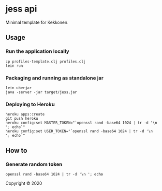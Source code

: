 # jess api

Minimal template for Kekkonen.

## Usage

### Run the application locally

```
cp profiles-template.clj profiles.clj
lein run
```

### Packaging and running as standalone jar

```
lein uberjar
java -server -jar target/jess.jar
```

### Deploying to Heroku

```
heroku apps:create
git push heroku
heroku config:set MASTER_TOKEN="`openssl rand -base64 1024 | tr -d '\n '; echo`"
heroku config:set USER_TOKEN="`openssl rand -base64 1024 | tr -d '\n '; echo`"
```

## How to

### Generate random token

```
openssl rand -base64 1024 | tr -d '\n '; echo
```

Copyright © 2020
